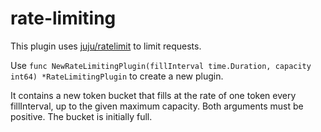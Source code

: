 # rate-limiting

This plugin uses [juju/ratelimit](https://github.com/juju/ratelimit) to limit requests.

Use `func NewRateLimitingPlugin(fillInterval time.Duration, capacity int64) *RateLimitingPlugin` to create a new plugin.

It contains a new token bucket that fills at the rate of one token every fillInterval, up to the given maximum capacity. Both arguments must be positive. The bucket is initially full.
